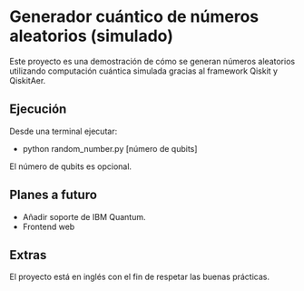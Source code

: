 # Generador cuántico de números aleatorios (simulado)

Este proyecto es una demostración de cómo se generan números aleatorios utilizando computación cuántica simulada gracias al framework Qiskit y QiskitAer.

## Ejecución

Desde una terminal ejecutar:

- python random_number.py [número de qubits]

El número de qubits es opcional.

## Planes a futuro

- Añadir soporte de IBM Quantum.
- Frontend web

## Extras

El proyecto está en inglés con el fin de respetar las buenas prácticas.
